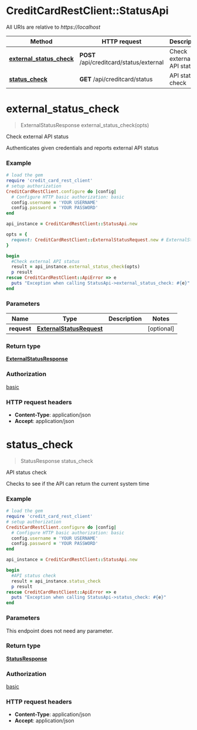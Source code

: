 # CreditCardRestClient::StatusApi

All URIs are relative to *https://localhost*

Method | HTTP request | Description
------------- | ------------- | -------------
[**external_status_check**](StatusApi.md#external_status_check) | **POST** /api/creditcard/status/external | Check external API status
[**status_check**](StatusApi.md#status_check) | **GET** /api/creditcard/status | API status check


# **external_status_check**
> ExternalStatusResponse external_status_check(opts)

Check external API status

Authenticates given credentials and reports external API status

### Example
```ruby
# load the gem
require 'credit_card_rest_client'
# setup authorization
CreditCardRestClient.configure do |config|
  # Configure HTTP basic authorization: basic
  config.username = 'YOUR USERNAME'
  config.password = 'YOUR PASSWORD'
end

api_instance = CreditCardRestClient::StatusApi.new

opts = { 
  request: CreditCardRestClient::ExternalStatusRequest.new # ExternalStatusRequest | 
}

begin
  #Check external API status
  result = api_instance.external_status_check(opts)
  p result
rescue CreditCardRestClient::ApiError => e
  puts "Exception when calling StatusApi->external_status_check: #{e}"
end
```

### Parameters

Name | Type | Description  | Notes
------------- | ------------- | ------------- | -------------
 **request** | [**ExternalStatusRequest**](ExternalStatusRequest.md)|  | [optional] 

### Return type

[**ExternalStatusResponse**](ExternalStatusResponse.md)

### Authorization

[basic](../README.md#basic)

### HTTP request headers

 - **Content-Type**: application/json
 - **Accept**: application/json



# **status_check**
> StatusResponse status_check

API status check

Checks to see if the API can return the current system time

### Example
```ruby
# load the gem
require 'credit_card_rest_client'
# setup authorization
CreditCardRestClient.configure do |config|
  # Configure HTTP basic authorization: basic
  config.username = 'YOUR USERNAME'
  config.password = 'YOUR PASSWORD'
end

api_instance = CreditCardRestClient::StatusApi.new

begin
  #API status check
  result = api_instance.status_check
  p result
rescue CreditCardRestClient::ApiError => e
  puts "Exception when calling StatusApi->status_check: #{e}"
end
```

### Parameters
This endpoint does not need any parameter.

### Return type

[**StatusResponse**](StatusResponse.md)

### Authorization

[basic](../README.md#basic)

### HTTP request headers

 - **Content-Type**: application/json
 - **Accept**: application/json



